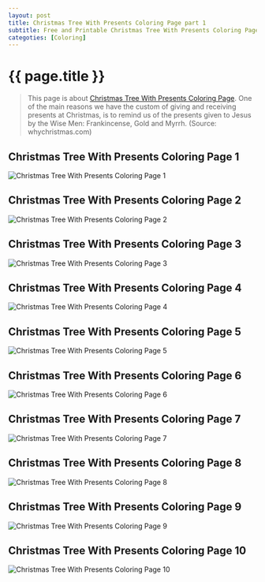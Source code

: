 ```yaml
---
layout: post
title: Christmas Tree With Presents Coloring Page part 1
subtitle: Free and Printable Christmas Tree With Presents Coloring Page part 1
categoties: [Coloring]
---
```

{{ page.title }}
================
> This page is about [Christmas Tree With Presents Coloring Page](https://hoanghabelle.github.io/). One of the main reasons we have the custom of giving and receiving presents at Christmas, is to remind us of the presents given to Jesus by the Wise Men: Frankincense, Gold and Myrrh. (Source: whychristmas.com)

## Christmas Tree With Presents Coloring Page 1
![Christmas Tree With Presents Coloring Page 1](https://hoanghabelle.github.io/images/Christmas-Tree-With-Presents-Coloring-Page%20(1).jpg "Christmas Tree With Presents Coloring Page 1")

## Christmas Tree With Presents Coloring Page 2
![Christmas Tree With Presents Coloring Page 2](https://hoanghabelle.github.io/images/Christmas-Tree-With-Presents-Coloring-Page%20(2).jpg "Christmas Tree With Presents Coloring Page 2")

## Christmas Tree With Presents Coloring Page 3
![Christmas Tree With Presents Coloring Page 3](https://hoanghabelle.github.io/images/Christmas-Tree-With-Presents-Coloring-Page%20(3).jpg "Christmas Tree With Presents Coloring Page 3")

## Christmas Tree With Presents Coloring Page 4
![Christmas Tree With Presents Coloring Page 4](https://hoanghabelle.github.io/images/Christmas-Tree-With-Presents-Coloring-Page%20(4).jpg "Christmas Tree With Presents Coloring Page 4")

<script async src="//pagead2.googlesyndication.com/pagead/js/adsbygoogle.js"></script><ins class="adsbygoogle" style="display:block" data-ad-format="fluid" data-ad-layout-key="-8i+1w-dq+e9+ft" data-ad-client="ca-pub-6753140515841889" data-ad-slot="6190446671"></ins> <script> (adsbygoogle = window.adsbygoogle || []).push({}); </script>

## Christmas Tree With Presents Coloring Page 5
![Christmas Tree With Presents Coloring Page 5](https://hoanghabelle.github.io/images/Christmas-Tree-With-Presents-Coloring-Page%20(5).jpg "Christmas Tree With Presents Coloring Page 5")

## Christmas Tree With Presents Coloring Page 6
![Christmas Tree With Presents Coloring Page 6](https://hoanghabelle.github.io/images/Christmas-Tree-With-Presents-Coloring-Page%20(6).jpg "Christmas Tree With Presents Coloring Page 6")

## Christmas Tree With Presents Coloring Page 7
![Christmas Tree With Presents Coloring Page 7](https://hoanghabelle.github.io/images/Christmas-Tree-With-Presents-Coloring-Page%20(7).jpg "Christmas Tree With Presents Coloring Page 7")

## Christmas Tree With Presents Coloring Page 8
![Christmas Tree With Presents Coloring Page 8](https://hoanghabelle.github.io/images/Christmas-Tree-With-Presents-Coloring-Page%20(8).jpg "Christmas Tree With Presents Coloring Page 8")

<script async src="//pagead2.googlesyndication.com/pagead/js/adsbygoogle.js"></script><ins class="adsbygoogle" style="display:block" data-ad-format="fluid" data-ad-layout-key="-8i+1w-dq+e9+ft" data-ad-client="ca-pub-6753140515841889" data-ad-slot="6190446671"></ins> <script> (adsbygoogle = window.adsbygoogle || []).push({}); </script>

## Christmas Tree With Presents Coloring Page 9
![Christmas Tree With Presents Coloring Page 9](https://hoanghabelle.github.io/images/Christmas-Tree-With-Presents-Coloring-Page%20(9).jpg "Christmas Tree With Presents Coloring Page 9")

## Christmas Tree With Presents Coloring Page 10
![Christmas Tree With Presents Coloring Page 10](https://hoanghabelle.github.io/images/Christmas-Tree-With-Presents-Coloring-Page%20(10).jpg "Christmas Tree With Presents Coloring Page 10")


